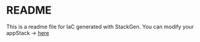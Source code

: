 # README
This is a readme file for IaC generated with StackGen.
You can modify your appStack -> [here](http://main.dev.stackgen.com/appstacks/63e70cd0-b64e-4460-80cb-41eaafe2cfa2)
